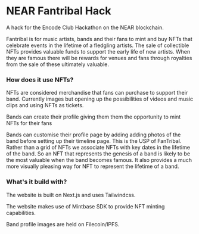 # NEAR Fantribal Hack

A hack for the Encode Club Hackathon on the NEAR blockchain.

Fantribal is for music artists, bands and their fans to mint and buy NFTs that celebrate events in the lifetime of a fledgling artists. The sale of collectible NFTs provides valuable funds to support the early life of new artists. When they are famous there will be rewards for venues and fans through royalties from the sale of these ultimately valuable.

### How does it use NFTs?

NFTs are considered merchandise that fans can purchase to support their band. Currently images but opening up the possibilities of videos and music clips and using NFTs as tickets.

Bands can create their profile giving them them the opportunity to mint NFTs for their fans

Bands can customise their profile page by adding adding photos of the band before setting up their timeline page. This is the USP of FanTribal. Rather than a grid of NFTs we associate NFTs with key dates in the lifetime of the band. So an NFT that represents the genesis of a band is likely to be the most valuable when the band becomes famous. It also provides a much more visually pleasing way for NFT to represent the lifetime of a band.

### What's it build with?

The website is built on Next.js and uses Tailwindcss.

The website makes use of Mintbase SDK to provide NFT minting capabilities.

Band profile images are held on Filecoin/IPFS.
